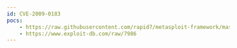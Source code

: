 ```yaml
---
id: CVE-2009-0183
pocs:
    - https://raw.githubusercontent.com/rapid7/metasploit-framework/master/modules/exploits/windows/http/fdm_auth_header.rb
    - https://www.exploit-db.com/raw/7986
---
```

